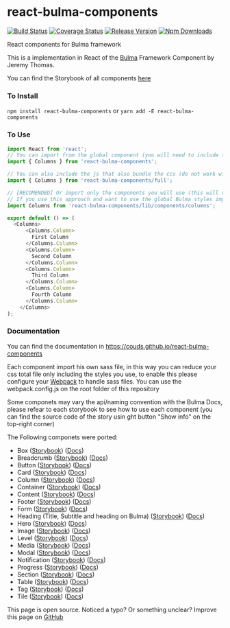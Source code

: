 # react-bulma-components

[![Build Status](https://travis-ci.org/couds/react-bulma-components.svg?branch=master)](https://travis-ci.org/couds/react-bulma-components)
[![Coverage Status](https://coveralls.io/repos/github/couds/react-bulma-components/badge.svg?branch=master)](https://coveralls.io/github/couds/react-bulma-components?branch=master)
[![Release Version](https://img.shields.io/github/release/couds/react-bulma-components.svg)](https://github.com/couds/react-bulma-components)
[![Npm Downloads](https://img.shields.io/npm/dt/react-bulma-components.svg)](https://www.npmjs.com/package/react-bulma-components)


React components for Bulma framework

This is a implementation in React of the [Bulma](http://bulma.io/) Framework Component by Jeremy Thomas.

You can find the Storybook of all components [here](https://couds.github.io/react-bulma-components/)

### To Install

```npm install react-bulma-components``` or ```yarn add -E react-bulma-components```

### To Use

```javascript
import React from 'react';
// You can import from the global component (you will need to include the css file dist/react-bulma-components.min.css)
import { Columns } from 'react-bulma-components';

// You can also include the js that also bundle the ccs (do not work with server-side rendering)
import { Columns } from 'react-bulma-components/full';

// [RECOMENDED] Or import only the components you will use (this will reduce the total bundle size)
// If you use this approach and want to use the global Bulma styles import react-bulma-components/src/index.sass and configure webpack to handle sass files
import Columns from 'react-bulma-components/lib/components/columns';

export default () => (
  <Columns>
      <Columns.Column>
        First Column
      </Columns.Column>
      <Columns.Column>
        Second Column
      </Columns.Column>
      <Columns.Column>
        Third Column
      </Columns.Column>
      <Columns.Column>
        Fourth Column
      </Columns.Column>
    </Columns>
);
```

### Documentation

You can find the documentation in https://couds.github.io/react-bulma-components

Each component import his own sass file, in this way you can reduce your css total file only including the styles you use, to enable this please configure your [Webpack](https://webpack.github.io/) to handle sass files. You can use the webpack.config.js on the root folder of this repository

Some componets may vary the api/naming convention with the Bulma Docs, please refear to each storybook to see how to use each component (you can find the source code of the story usin ght button "Show info" on the top-right corner) 

The Following componets were ported:

- Box ([Storybook](https://couds.github.io/react-bulma-components/?selectedKind=Box)) ([Docs](http://bulma.io/documentation/elements/box/))
- Breadcrumb ([Storybook](http://localhost:6006/?selectedKind=Breadcrumb)) ([Docs](http://bulma.io/documentation/components/breadcrumb/))
- Button ([Storybook](http://localhost:6006/?selectedKind=Button)) ([Docs](http://bulma.io/documentation/elements/button/))
- Card ([Storybook](http://localhost:6006/?selectedKind=Card)) ([Docs](http://bulma.io/documentation/components/card/))
- Column ([Storybook](http://localhost:6006/?selectedKind=Columns)) ([Docs](http://bulma.io/documentation/columns/basics/))
- Container ([Storybook](http://localhost:6006/?selectedKind=Container)) ([Docs](http://bulma.io/documentation/layout/container/))
- Content ([Storybook](http://localhost:6006/?selectedKind=Content)) ([Docs](http://bulma.io/documentation/elements/content/))
- Footer ([Storybook](http://localhost:6006/?selectedKind=Footer)) ([Docs](http://bulma.io/documentation/layout/footer/))
- Form ([Storybook](http://localhost:6006/?selectedKind=Form)) ([Docs](http://bulma.io/documentation/form/general/))
- Heading (Title, Subtitle and heading on Bulma) ([Storybook](http://localhost:6006/?selectedKind=Heading)) ([Docs](http://bulma.io/documentation/elements/title/))
- Hero ([Storybook](http://localhost:6006/?selectedKind=Hero)) ([Docs](http://bulma.io/documentation/layout/hero/))
- Image ([Storybook](http://localhost:6006/?selectedKind=Image)) ([Docs](http://bulma.io/documentation/elements/image/))
- Level ([Storybook](http://localhost:6006/?selectedKind=Level)) ([Docs](http://bulma.io/documentation/layout/level/))
- Media ([Storybook](http://localhost:6006/?selectedKind=Media)) ([Docs](http://bulma.io/documentation/layout/media-object/))
- Modal ([Storybook](http://localhost:6006/?selectedKind=Modal)) ([Docs](http://bulma.io/documentation/components/modal/))
- Notification ([Storybook](http://localhost:6006/?selectedKind=Notification)) ([Docs](http://bulma.io/documentation/elements/notification/))
- Progress ([Storybook](http://localhost:6006/?selectedKind=Progress)) ([Docs](http://bulma.io/documentation/elements/progress/))
- Section ([Storybook](http://localhost:6006/?selectedKind=Section)) ([Docs](http://bulma.io/documentation/layout/section/))
- Table ([Storybook](http://localhost:6006/?selectedKind=Table)) ([Docs](http://bulma.io/documentation/elements/table/))
- Tag ([Storybook](http://localhost:6006/?selectedKind=Tag)) ([Docs](http://bulma.io/documentation/elements/tag/))
- Tile ([Storybook](http://localhost:6006/?selectedKind=Tile)) ([Docs](http://bulma.io/documentation/layout/tiles/))

This page is open source. Noticed a typo? Or something unclear? Improve this page on [GitHub](https://github.com/couds/react-bulma-components/blob/master/README.md)